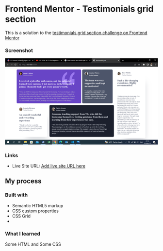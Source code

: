 # Frontend Mentor - Testimonials grid section

This is a solution to the [testimonials grid section challenge on Frontend Mentor](https://www.frontendmentor.io/challenges/testimonials-grid-section-Nnw6J7Un7)

### Screenshot

![](./images/srceenshot.png)

### Links

- Live Site URL: [Add live site URL here](http://127.0.0.1:5501)

## My process

### Built with

- Semantic HTML5 markup
- CSS custom properties
- CSS Grid
-

### What I learned

Some HTML and
Some CSS
